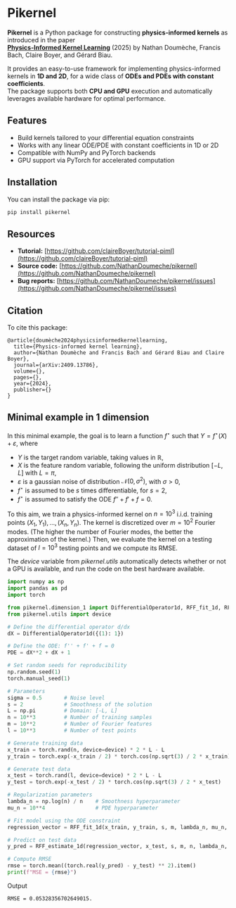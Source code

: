 # Pikernel

**Pikernel** is a Python package for constructing **physics-informed kernels** as introduced in the paper  
[**Physics-Informed Kernel Learning**](https://arxiv.org/pdf/2409.13786) (2025) by Nathan Doumèche, Francis Bach, Claire Boyer,  and Gérard Biau.

It provides an easy-to-use framework for implementing physics-informed kernels in **1D and 2D**, for a wide class of **ODEs and PDEs with constant coefficients**.  
The package supports both **CPU and GPU** execution and automatically leverages available hardware for optimal performance.



##  Features

- Build kernels tailored to your differential equation constraints  
- Works with any linear ODE/PDE with constant coefficients in 1D or 2D  
- Compatible with NumPy and PyTorch backends  
- GPU support via PyTorch for accelerated computation  



## Installation

You can install the package via pip:

```bash
pip install pikernel
```

## Resources

* **Tutorial:** [https://github.com/claireBoyer/tutorial-piml](https://github.com/claireBoyer/tutorial-piml)
* **Source code:** [https://github.com/NathanDoumeche/pikernel](https://github.com/NathanDoumeche/pikernel)
* **Bug reports:** [https://github.com/NathanDoumeche/pikernel/issues](https://github.com/NathanDoumeche/pikernel/issues)



## Citation
To cite this package:

    @article{doumèche2024physicsinformedkernellearning,
      title={Physics-informed kernel learning},
      author={Nathan Doumèche and Francis Bach and Gérard Biau and Claire Boyer},
      journal={arXiv:2409.13786},
      volume={},
      pages={},
      year={2024},
      publisher={}
    }

## Minimal example in 1 dimension 

In this minimal example, the goal is to learn a function $f^\star$ such that $Y = f^\star(X)+\varepsilon$, where
* $Y$ is the target random variable, taking values in $\mathbb R$,
* $X$ is the feature random variable, following the uniform distribution $[-L,L]$ with $L = \pi$,
* $\varepsilon$ is a gaussian noise of distribution $\mathcal N(0, \sigma^2)$, with $\sigma > 0$,
* $f^\star$ is assumed to be $s$ times differentiable, for $s = 2$,
* $f^\star$ is assumed to satisfy the ODE $f'' + f' + f = 0$. 

To this aim, we train a physics-informed kernel on $n = 10^3$ i.i.d. training points $(X_1, Y_1), \dots, (X_n, Y_n)$. The kernel is discretized over $m = 10^2$ Fourier modes. (The higher the number of Fourier modes, the better the approximation of the kernel.) Then, we evaluate the kernel on a testing dataset of $l = 10^3$ testing points and we compute its RMSE.

The *device* variable from *pikernel.utils* automatically detects whether or not a GPU is available, and run the code on the best hardware available.


```python
import numpy as np
import pandas as pd
import torch

from pikernel.dimension_1 import DifferentialOperator1d, RFF_fit_1d, RFF_estimate_1d
from pikernel.utils import device

# Define the differential operator d/dx
dX = DifferentialOperator1d({(1): 1})

# Define the ODE: f'' + f' + f = 0
PDE = dX**2 + dX + 1

# Set random seeds for reproducibility
np.random.seed(1)
torch.manual_seed(1)

# Parameters
sigma = 0.5       # Noise level
s = 2             # Smoothness of the solution 
L = np.pi         # Domain: [-L, L]
n = 10**3         # Number of training samples
m = 10**2         # Number of Fourier features
l = 10**3         # Number of test points

# Generate training data
x_train = torch.rand(n, device=device) * 2 * L - L
y_train = torch.exp(-x_train / 2) * torch.cos(np.sqrt(3) / 2 * x_train) + sigma * torch.randn(n, device=device)

# Generate test data
x_test = torch.rand(l, device=device) * 2 * L - L
y_test = torch.exp(-x_test / 2) * torch.cos(np.sqrt(3) / 2 * x_test)

# Regularization parameters
lambda_n = np.log(n) / n    # Smoothness hyperparameter
mu_n = 10**4                # PDE hyperparameter

# Fit model using the ODE constraint
regression_vector = RFF_fit_1d(x_train, y_train, s, m, lambda_n, mu_n, L, PDE, device)

# Predict on test data
y_pred = RFF_estimate_1d(regression_vector, x_test, s, m, n, lambda_n, mu_n, L, PDE, device)

# Compute RMSE
rmse = torch.mean((torch.real(y_pred) - y_test) ** 2).item()
print(f"MSE = {rmse}")

```

Output
```bash
RMSE = 0.05328356702649015.
```